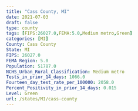 ```yaml
---
title: "Cass County, MI"
date: 2021-07-03
draft: false
type: county
tags: [FIPS:26027.0,FEMA:5.0,Medium metro,Green]
categories: [MI]
County: Cass County
State: MI
FIPS: 26027.0
FEMA_Region: 5.0
Population: 51787.0
NCHS_Urban_Rural_Classification: Medium metro
Tests_in_prior_14_days: 1066.0
Fourteen_day_test_rate_per_100000: 2058.0
Percent_Positivity_in_prior_14_days: 0.015
Level: Green
url: /states/MI/cass-county
---
```



